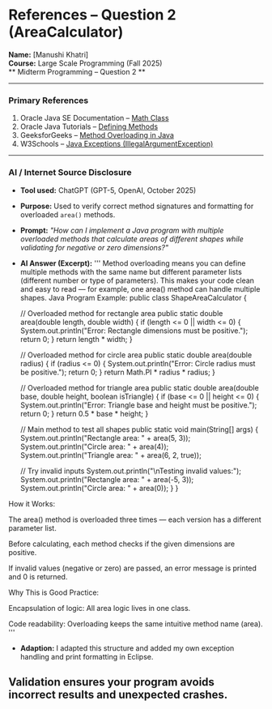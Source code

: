 # References – Question 2 (AreaCalculator)

**Name:** [Manushi Khatri]  
**Course:** Large Scale Programming (Fall 2025)  
** Midterm Programming – Question 2 **

---

### Primary References
1. Oracle Java SE Documentation – [Math Class](https://docs.oracle.com/javase/8/docs/api/java/lang/Math.html)  
2. Oracle Java Tutorials – [Defining Methods](https://docs.oracle.com/javase/tutorial/java/javaOO/methods.html)  
3. GeeksforGeeks – [Method Overloading in Java](https://www.geeksforgeeks.org/overloading-in-java/)  
4. W3Schools – [Java Exceptions (IllegalArgumentException)](https://www.w3schools.com/java/java_try_catch.asp)

---

### AI / Internet Source Disclosure
- **Tool used:** ChatGPT (GPT-5, OpenAI, October 2025)  
- **Purpose:** Used to verify correct method signatures and formatting for overloaded `area()` methods.  
- **Prompt:** *"How can I implement a Java program with multiple overloaded methods that calculate areas of different shapes while validating for negative or zero dimensions?"*
- **AI Answer (Excerpt):** 
'''
Method overloading means you can define multiple methods with the same name but different parameter lists (different number or type of parameters).
This makes your code clean and easy to read — for example, one area() method can handle multiple shapes.
Java Program Example:
public class ShapeAreaCalculator {

    // Overloaded method for rectangle area
    public static double area(double length, double width) {
        if (length <= 0 || width <= 0) {
            System.out.println("Error: Rectangle dimensions must be positive.");
            return 0;
        }
        return length * width;
    }

    // Overloaded method for circle area
    public static double area(double radius) {
        if (radius <= 0) {
            System.out.println("Error: Circle radius must be positive.");
            return 0;
        }
        return Math.PI * radius * radius;
    }

    // Overloaded method for triangle area
    public static double area(double base, double height, boolean isTriangle) {
        if (base <= 0 || height <= 0) {
            System.out.println("Error: Triangle base and height must be positive.");
            return 0;
        }
        return 0.5 * base * height;
    }

    // Main method to test all shapes
    public static void main(String[] args) {
        System.out.println("Rectangle area: " + area(5, 3));
        System.out.println("Circle area: " + area(4));
        System.out.println("Triangle area: " + area(6, 2, true));

    // Try invalid inputs
        System.out.println("\nTesting invalid values:");
        System.out.println("Rectangle area: " + area(-5, 3));
        System.out.println("Circle area: " + area(0));
    }
}

How it Works:

The area() method is overloaded three times — each version has a different parameter list.

Before calculating, each method checks if the given dimensions are positive.

If invalid values (negative or zero) are passed, an error message is printed and 0 is returned.

Why This is Good Practice:

Encapsulation of logic: All area logic lives in one class.

Code readability: Overloading keeps the same intuitive method name (area).
'''

- **Adaption:** I adapted this structure and added my own exception handling and print formatting in Eclipse.

Validation ensures your program avoids incorrect results and unexpected crashes.
---


